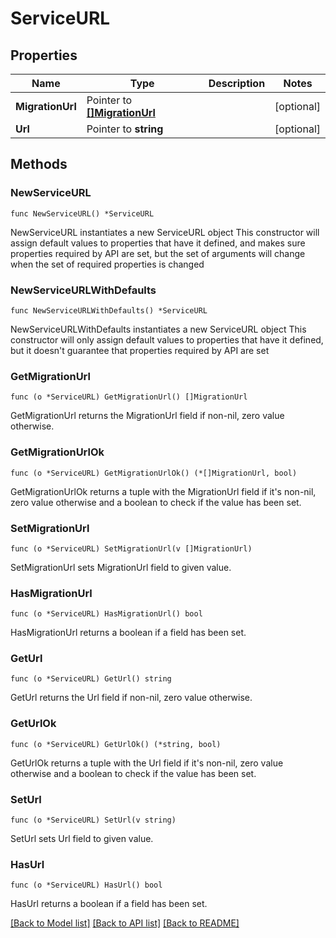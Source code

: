 # ServiceURL

## Properties

Name | Type | Description | Notes
------------ | ------------- | ------------- | -------------
**MigrationUrl** | Pointer to [**[]MigrationUrl**](MigrationUrl.md) |  | [optional] 
**Url** | Pointer to **string** |  | [optional] 

## Methods

### NewServiceURL

`func NewServiceURL() *ServiceURL`

NewServiceURL instantiates a new ServiceURL object
This constructor will assign default values to properties that have it defined,
and makes sure properties required by API are set, but the set of arguments
will change when the set of required properties is changed

### NewServiceURLWithDefaults

`func NewServiceURLWithDefaults() *ServiceURL`

NewServiceURLWithDefaults instantiates a new ServiceURL object
This constructor will only assign default values to properties that have it defined,
but it doesn't guarantee that properties required by API are set

### GetMigrationUrl

`func (o *ServiceURL) GetMigrationUrl() []MigrationUrl`

GetMigrationUrl returns the MigrationUrl field if non-nil, zero value otherwise.

### GetMigrationUrlOk

`func (o *ServiceURL) GetMigrationUrlOk() (*[]MigrationUrl, bool)`

GetMigrationUrlOk returns a tuple with the MigrationUrl field if it's non-nil, zero value otherwise
and a boolean to check if the value has been set.

### SetMigrationUrl

`func (o *ServiceURL) SetMigrationUrl(v []MigrationUrl)`

SetMigrationUrl sets MigrationUrl field to given value.

### HasMigrationUrl

`func (o *ServiceURL) HasMigrationUrl() bool`

HasMigrationUrl returns a boolean if a field has been set.

### GetUrl

`func (o *ServiceURL) GetUrl() string`

GetUrl returns the Url field if non-nil, zero value otherwise.

### GetUrlOk

`func (o *ServiceURL) GetUrlOk() (*string, bool)`

GetUrlOk returns a tuple with the Url field if it's non-nil, zero value otherwise
and a boolean to check if the value has been set.

### SetUrl

`func (o *ServiceURL) SetUrl(v string)`

SetUrl sets Url field to given value.

### HasUrl

`func (o *ServiceURL) HasUrl() bool`

HasUrl returns a boolean if a field has been set.


[[Back to Model list]](../README.md#documentation-for-models) [[Back to API list]](../README.md#documentation-for-api-endpoints) [[Back to README]](../README.md)


